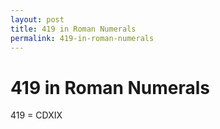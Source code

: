 ```yaml
---
layout: post
title: 419 in Roman Numerals
permalink: 419-in-roman-numerals
---
```


# 419 in Roman Numerals

419 = CDXIX
